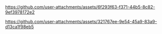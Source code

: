 

https://github.com/user-attachments/assets/6f293f63-f371-44b5-8c82-9ef3978172e2



https://github.com/user-attachments/assets/321767ee-9e54-45a9-83a9-d13ca1f98eb5


